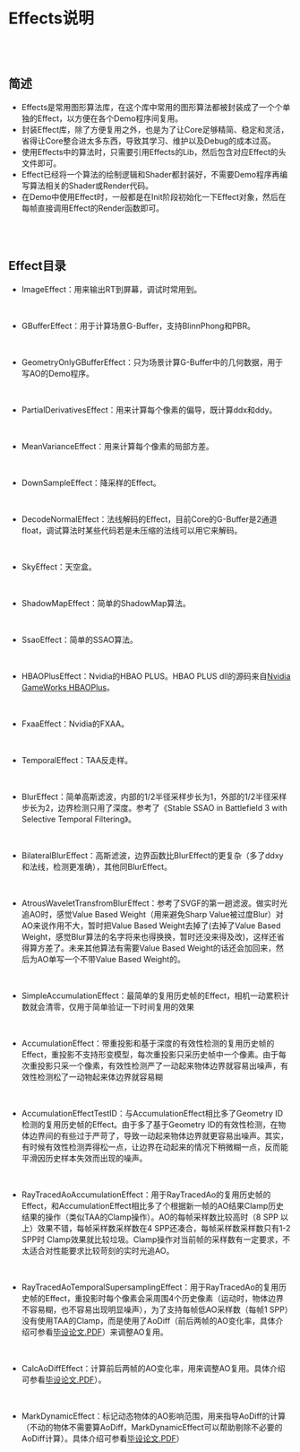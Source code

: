 
# Effects说明

<br>

<br>

## 简述
* Effects是常用图形算法库，在这个库中常用的图形算法都被封装成了一个个单独的Effect，以方便在各个Demo程序间复用。<br>
* 封装Effect库，除了方便复用之外，也是为了让Core足够精简、稳定和灵活，省得让Core整合进太多东西，导致其学习、维护以及Debug的成本过高。<br>
* 使用Effects中的算法时，只需要引用Effects的Lib，然后包含对应Effect的头文件即可。<br>
* Effect已经将一个算法的绘制逻辑和Shader都封装好，不需要Demo程序再编写算法相关的Shader或Render代码。<br>
* 在Demo中使用Effect时，一般都是在Init阶段初始化一下Effect对象，然后在每帧直接调用Effect的Render函数即可。<br>

<br>

<br>

## Effect目录

* ImageEffect：用来输出RT到屏幕，调试时常用到。

<br>

* GBufferEffect：用于计算场景G-Buffer，支持BlinnPhong和PBR。

<br>

* GeometryOnlyGBufferEffect：只为场景计算G-Buffer中的几何数据，用于写AO的Demo程序。

<br>

* PartialDerivativesEffect：用来计算每个像素的偏导，既计算ddx和ddy。

<br>

* MeanVarianceEffect：用来计算每个像素的局部方差。

<br>

* DownSampleEffect：降采样的Effect。

<br>

* DecodeNormalEffect：法线解码的Effect，目前Core的G-Buffer是2通道float，调试算法时某些代码若是未压缩的法线可以用它来解码。

<br>

* SkyEffect：天空盒。

<br>

* ShadowMapEffect：简单的ShadowMap算法。

<br>

* SsaoEffect：简单的SSAO算法。

<br>

* HBAOPlusEffect：Nvidia的HBAO PLUS。HBAO PLUS dll的源码来自[Nvidia GameWorks HBAOPlus](https://github.com/NVIDIAGameWorks/HBAOPlus)。

<br>

* FxaaEffect：Nvidia的FXAA。

<br>

* TemporalEffect：TAA反走样。

<br>

* BlurEffect：简单高斯滤波，内部的1/2半径采样步长为1，外部的1/2半径采样步长为2，边界检测只用了深度。参考了《Stable SSAO in Battlefield 3 with Selective Temporal Filtering》。

<br>

* BilateralBlurEffect：高斯滤波，边界函数比BlurEffect的更复杂（多了ddxy和法线，检测更准确），其他同BlurEffect。

<br>

* AtrousWaveletTransfromBlurEffect：参考了SVGF的第一趟滤波。做实时光追AO时，感觉Value Based Weight（用来避免Sharp Value被过度Blur）对AO来说作用不大，暂时把Value Based Weight去掉了(去掉了Value Based Weight，感觉Blur算法的名字将来也得换换，暂时还没来得及改)，这样还省得算方差了。未来其他算法有需要Value Based Weight的话还会加回来，然后为AO单写一个不带Value Based Weight的。

<br>

* SimpleAccumulationEffect：最简单的复用历史帧的Effect，相机一动累积计数就会清零，仅用于简单验证一下时间复用的效果

<br>

* AccumulationEffect：带重投影和基于深度的有效性检测的复用历史帧的Effect，重投影不支持形变模型，每次重投影只采历史帧中一个像素。由于每次重投影只采一个像素，有效性检测严了一动起来物体边界就容易出噪声，有效性检测松了一动物起来体边界就容易糊

<br>

* AccumulationEffectTestID：与AccumulationEffect相比多了Geometry ID检测的复用历史帧的Effect。由于多了基于Geometry ID的有效性检测，在物体边界间的有些过于严苛了，导致一动起来物体边界就更容易出噪声。其实，有时候有效性检测弄得松一点，让边界在动起来的情况下稍微糊一点，反而能平滑因历史样本失效而出现的噪声。

<br>

* RayTracedAoAccumulationEffect：用于RayTracedAo的复用历史帧的Effect，和AccumulationEffect相比多了个根据新一帧的AO结果Clamp历史结果的操作（类似TAA的Clamp操作）。AO的每帧采样数比较高时（8 SPP 以上）效果不错，每帧采样数采样数在4 SPP还凑合，每帧采样数采样数只有1-2 SPP时 Clamp效果就比较垃圾。Clamp操作对当前帧的采样数有一定要求，不太适合对性能要求比较苛刻的实时光追AO。

<br>

* RayTracedAoTemporalSupersamplingEffect：用于RayTracedAo的复用历史帧的Effect，重投影时每个像素会采周围4个历史像素（运动时，物体边界不容易糊，也不容易出现明显噪声），为了支持每帧低AO采样数（每帧1 SPP）没有使用TAA的Clamp，而是使用了AoDiff（前后两帧的AO变化率，具体介绍可参看[毕设论文.PDF](https://github.com/KaiYuan-Z/DirectX12Code/tree/master/RaytracingSamples/TemporalRayTracingAO_002/PDF)）来调整AO复用。

<br>

* CalcAoDiffEffect：计算前后两帧的AO变化率，用来调整AO复用。具体介绍可参看[毕设论文.PDF](https://github.com/KaiYuan-Z/DirectX12Code/tree/master/RaytracingSamples/TemporalRayTracingAO_002/PDF)）。

<br>

* MarkDynamicEffect：标记动态物体的AO影响范围，用来指导AoDiff的计算（不动的物体不需要算AoDiff，MarkDynamicEffect可以帮助剔除不必要的AoDiff计算）。具体介绍可参看[毕设论文.PDF](https://github.com/KaiYuan-Z/DirectX12Code/tree/master/RaytracingSamples/TemporalRayTracingAO_002/PDF)）
